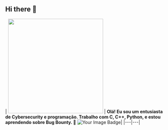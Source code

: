 ## Hi there 👋
| <img src="https://i.pinimg.com/736x/7e/89/b0/7e89b05c96b39a784ce245f9ffa68686.jpg" width="300"> | **Olá! Eu sou um entusiasta de Cybersecurity e programação. Trabalho com C, C++, Python, e estou aprendendo sobre Bug Bounty. 🚀** 
<img src="https://tryhackme-badges.s3.amazonaws.com/fitgirl.png" alt="Your Image Badge" />|
|---|---|





